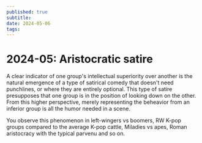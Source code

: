 ```yaml
---
published: true
subtitle: 
date: 2024-05-06
tags: 
---
```


#  2024-05: Aristocratic satire

A clear indicator of one group's intellectual superiority over another is the natural emergence of a type of satirical comedy that doesn't need punchlines, or where they are entirely optional. This type of satire presupposes that one group is in the position of looking down on the other. From this higher perspective, merely representing the beheavior from an inferior group is all the humor needed in a scene.

 You observe this phenomenon in left-wingers vs boomers, RW K-pop groups compared to the average K-pop cattle, Miladies vs apes, Roman aristocracy with the typical parvenu and so on.
